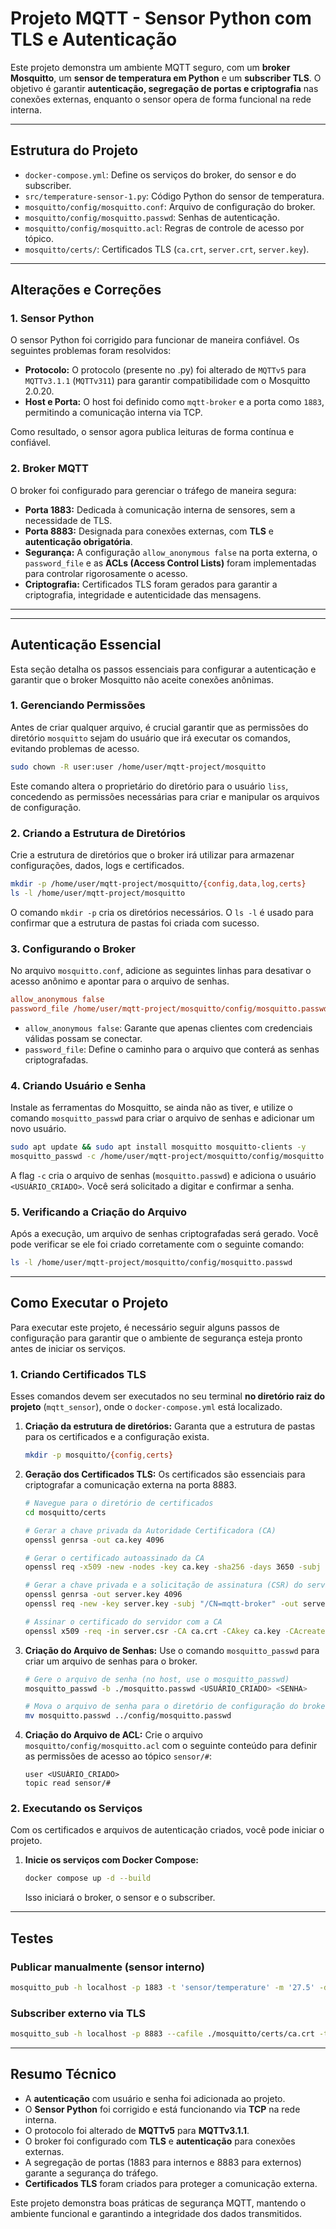 # Projeto MQTT - Sensor Python com TLS e Autenticação

Este projeto demonstra um ambiente MQTT seguro, com um **broker Mosquitto**, um **sensor de temperatura em Python** e um **subscriber TLS**. O objetivo é garantir **autenticação, segregação de portas e criptografia** nas conexões externas, enquanto o sensor opera de forma funcional na rede interna.

---

## Estrutura do Projeto

-   `docker-compose.yml`: Define os serviços do broker, do sensor e do subscriber.
-   `src/temperature-sensor-1.py`: Código Python do sensor de temperatura.
-   `mosquitto/config/mosquitto.conf`: Arquivo de configuração do broker.
-   `mosquitto/config/mosquitto.passwd`: Senhas de autenticação.
-   `mosquitto/config/mosquitto.acl`: Regras de controle de acesso por tópico.
-   `mosquitto/certs/`: Certificados TLS (`ca.crt`, `server.crt`, `server.key`).

---

## Alterações e Correções

### 1. Sensor Python

O sensor Python foi corrigido para funcionar de maneira confiável. Os seguintes problemas foram resolvidos:

-   **Protocolo:** O protocolo (presente no .py) foi alterado de `MQTTv5` para `MQTTv3.1.1` (`MQTTv311`) para garantir compatibilidade com o Mosquitto 2.0.20.
-   **Host e Porta:** O host foi definido como `mqtt-broker` e a porta como `1883`, permitindo a comunicação interna via TCP.

Como resultado, o sensor agora publica leituras de forma contínua e confiável.

### 2. Broker MQTT

O broker foi configurado para gerenciar o tráfego de maneira segura:

-   **Porta 1883:** Dedicada à comunicação interna de sensores, sem a necessidade de TLS.
-   **Porta 8883:** Designada para conexões externas, com **TLS** e **autenticação obrigatória**.
-   **Segurança:** A configuração `allow_anonymous false` na porta externa, o `password_file` e as **ACLs (Access Control Lists)** foram implementadas para controlar rigorosamente o acesso.
-   **Criptografia:** Certificados TLS foram gerados para garantir a criptografia, integridade e autenticidade das mensagens.

-----

-----

## Autenticação Essencial

Esta seção detalha os passos essenciais para configurar a autenticação e garantir que o broker Mosquitto não aceite conexões anônimas.

### 1\. Gerenciando Permissões

Antes de criar qualquer arquivo, é crucial garantir que as permissões do diretório `mosquitto` sejam do usuário que irá executar os comandos, evitando problemas de acesso.

```bash
sudo chown -R user:user /home/user/mqtt-project/mosquitto
```

Este comando altera o proprietário do diretório para o usuário `liss`, concedendo as permissões necessárias para criar e manipular os arquivos de configuração.

### 2\. Criando a Estrutura de Diretórios

Crie a estrutura de diretórios que o broker irá utilizar para armazenar configurações, dados, logs e certificados.

```bash
mkdir -p /home/user/mqtt-project/mosquitto/{config,data,log,certs}
ls -l /home/user/mqtt-project/mosquitto
```

O comando `mkdir -p` cria os diretórios necessários. O `ls -l` é usado para confirmar que a estrutura de pastas foi criada com sucesso.

### 3\. Configurando o Broker

No arquivo `mosquitto.conf`, adicione as seguintes linhas para desativar o acesso anônimo e apontar para o arquivo de senhas.

```ini
allow_anonymous false
password_file /home/user/mqtt-project/mosquitto/config/mosquitto.passwd
```

  * `allow_anonymous false`: Garante que apenas clientes com credenciais válidas possam se conectar.
  * `password_file`: Define o caminho para o arquivo que conterá as senhas criptografadas.

### 4\. Criando Usuário e Senha

Instale as ferramentas do Mosquitto, se ainda não as tiver, e utilize o comando `mosquitto_passwd` para criar o arquivo de senhas e adicionar um novo usuário.

```bash
sudo apt update && sudo apt install mosquitto mosquitto-clients -y
mosquitto_passwd -c /home/user/mqtt-project/mosquitto/config/mosquitto.passwd <USUÁRIO_CRIADO>
```

A flag `-c` cria o arquivo de senhas (`mosquitto.passwd`) e adiciona o usuário `<USUÁRIO_CRIADO>`. Você será solicitado a digitar e confirmar a senha.

### 5\. Verificando a Criação do Arquivo

Após a execução, um arquivo de senhas criptografadas será gerado. Você pode verificar se ele foi criado corretamente com o seguinte comando:

```bash
ls -l /home/user/mqtt-project/mosquitto/config/mosquitto.passwd
```

-----

## Como Executar o Projeto

Para executar este projeto, é necessário seguir alguns passos de configuração para garantir que o ambiente de segurança esteja pronto antes de iniciar os serviços.

### 1\. Criando Certificados TLS

Esses comandos devem ser executados no seu terminal **no diretório raiz do projeto** (`mqtt_sensor`), onde o `docker-compose.yml` está localizado.

1.  **Criação da estrutura de diretórios:**
    Garanta que a estrutura de pastas para os certificados e a configuração exista.

    ```bash
    mkdir -p mosquitto/{config,certs}
    ```

2.  **Geração dos Certificados TLS:**
    Os certificados são essenciais para criptografar a comunicação externa na porta 8883.

    ```bash
    # Navegue para o diretório de certificados
    cd mosquitto/certs

    # Gerar a chave privada da Autoridade Certificadora (CA)
    openssl genrsa -out ca.key 4096

    # Gerar o certificado autoassinado da CA
    openssl req -x509 -new -nodes -key ca.key -sha256 -days 3650 -subj "/CN=MyTestCA" -out ca.crt

    # Gerar a chave privada e a solicitação de assinatura (CSR) do servidor
    openssl genrsa -out server.key 4096
    openssl req -new -key server.key -subj "/CN=mqtt-broker" -out server.csr

    # Assinar o certificado do servidor com a CA
    openssl x509 -req -in server.csr -CA ca.crt -CAkey ca.key -CAcreateserial -out server.crt -days 365 -sha256
    ```

3.  **Criação do Arquivo de Senhas:**
    Use o comando `mosquitto_passwd` para criar um arquivo de senhas para o broker.

    ```bash
    # Gere o arquivo de senha (no host, use o mosquitto_passwd)
    mosquitto_passwd -b ./mosquitto.passwd <USUÁRIO_CRIADO> <SENHA>

    # Mova o arquivo de senha para o diretório de configuração do broker
    mv mosquitto.passwd ../config/mosquitto.passwd
    ```

4.  **Criação do Arquivo de ACL:**
    Crie o arquivo `mosquitto/config/mosquitto.acl` com o seguinte conteúdo para definir as permissões de acesso ao tópico `sensor/#`:

    ```text
    user <USUÁRIO_CRIADO>
    topic read sensor/#
    ```

### 2\. Executando os Serviços

Com os certificados e arquivos de autenticação criados, você pode iniciar o projeto.

1.  **Inicie os serviços com Docker Compose:**
    ```bash
    docker compose up -d --build
    ```
    Isso iniciará o broker, o sensor e o subscriber.

-----

## Testes

### Publicar manualmente (sensor interno)

```bash
mosquitto_pub -h localhost -p 1883 -t 'sensor/temperature' -m '27.5' -d
```

### Subscriber externo via TLS

```bash
mosquitto_sub -h localhost -p 8883 --cafile ./mosquitto/certs/ca.crt -t 'sensor/#' -v --tls-version tlsv1.2 -u <USUÁRIO_CRIADO> -P <SENHA> -d
```

-----

## Resumo Técnico

  - A **autenticação** com usuário e senha foi adicionada ao projeto.
  - O **Sensor Python** foi corrigido e está funcionando via **TCP** na rede interna.
  - O protocolo foi alterado de **MQTTv5** para **MQTTv3.1.1**.
  - O broker foi configurado com **TLS** e **autenticação** para conexões externas.
  - A segregação de portas (1883 para internos e 8883 para externos) garante a segurança do tráfego.
  - **Certificados TLS** foram criados para proteger a comunicação externa.

Este projeto demonstra boas práticas de segurança MQTT, mantendo o ambiente funcional e garantindo a integridade dos dados transmitidos.

